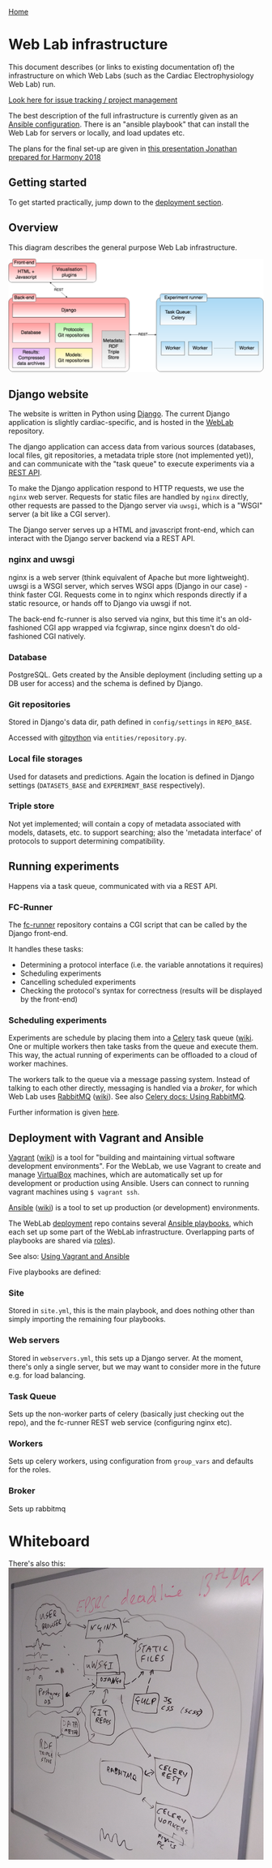 [Home](./README.md)

# Web Lab infrastructure

This document describes (or links to existing documentation of) the infrastructure on which Web Labs (such as the Cardiac Electrophysiology Web Lab) run.

[Look here for issue tracking / project management](https://github.com/ModellingWebLab/project_issues/issues)

The best description of the full infrastructure is currently given as an [Ansible configuration](https://github.com/ModellingWebLab/deployment). There is an "ansible playbook" that can install the Web Lab for servers or locally, and load updates etc.

The plans for the final set-up are given in [this presentation Jonathan prepared for Harmony 2018](https://github.com/ModellingWebLab/WLDocs/blob/master/doc/WL2%20technical%20detail.pdf)

## Getting started

To get started practically, jump down to the [deployment section](#deployment-with-vagrant-and-ansible).

## Overview

This diagram describes the general purpose Web Lab infrastructure.

![schematic overview](img/infra-1.png)

## Django website

The website is written in Python using [Django](https://docs.djangoproject.com/en/1.11/).
The current Django application is slightly cardiac-specific, and is hosted in the [WebLab](https://github.com/ModellingWebLab/WebLab) repository.

The django application can access data from various sources (databases, local files, git repositories, a metadata triple store (not implemented yet)), and can communicate with the "task queue" to execute experiments via a [REST API](https://github.com/ModellingWebLab/WebLab/blob/master/docs/experiment_runner_rest_api.md).

To make the Django application respond to HTTP requests, we use the `nginx` web server.
Requests for static files are handled by `nginx` directly, other requests are passed to the Django server via `uwsgi`, which is a "WSGI" server (a bit like a CGI server).

The Django server serves up a HTML and javascript front-end, which can interact with the Django server backend via a REST API.

### nginx and uwsgi

nginx is a web server (think equivalent of Apache but more lightweight). 
uwsgi is a WSGI server, which serves WSGI apps (Django in our case) - think faster CGI.
Requests come in to nginx which responds directly if a static resource, or hands off to Django via uwsgi if not.

The back-end fc-runner is also served via nginx, but this time it's an old-fashioned CGI app wrapped via fcgiwrap, since nginx doesn't do old-fashioned CGI natively.

### Database

PostgreSQL.
Gets created by the Ansible deployment (including setting up a DB user for access) and the schema is defined by Django.

### Git repositories

Stored in Django's data dir, path defined in `config/settings` in `REPO_BASE`.

Accessed with [gitpython](https://gitpython.readthedocs.io/en/stable/reference.html) via `entities/repository.py`.

### Local file storages

Used for datasets and predictions. Again the location is defined in Django settings (`DATASETS_BASE` and `EXPERIMENT_BASE` respectively).

### Triple store

Not yet implemented; will contain a copy of metadata associated with models, datasets, etc. to support searching; also the 'metadata interface' of protocols to support determining compatibility.

## Running experiments

Happens via a task queue, communicated with via a REST API.

### FC-Runner

The [fc-runner](https://github.com/ModellingWebLab/fc-runner) repository contains a CGI script that can be called by the Django front-end.

It handles these tasks:

- Determining a protocol interface (i.e. the variable annotations it requires)
- Scheduling experiments
- Cancelling scheduled experiments
- Checking the protocol's syntax for correctness (results will be displayed by the front-end)

### Scheduling experiments

Experiments are schedule by placing them into a [Celery](http://docs.celeryproject.org/en/latest/index.html) task queue ([wiki](https://en.wikipedia.org/wiki/Celery_(software)).
One or multiple workers then take tasks from the queue and execute them.
This way, the actual running of experiments can be offloaded to a cloud of worker machines.

The workers talk to the queue via a message passing system.
Instead of talking to each other directly, messaging is handled via a *broker*, for which Web Lab uses [RabbitMQ](https://www.rabbitmq.com/documentation.html) ([wiki](https://en.wikipedia.org/wiki/RabbitMQ)).
See also [Celery docs: Using RabbitMQ](http://docs.celeryproject.org/en/latest/getting-started/brokers/rabbitmq.html).

Further information is given [here](./infrastructure-cardiac.md).

## Deployment with Vagrant and Ansible

[Vagrant](https://www.vagrantup.com/docs/index.html) ([wiki](https://en.wikipedia.org/wiki/Vagrant_%28software%29)) is a tool for "building and maintaining virtual software development environments".
For the WebLab, we use Vagrant to create and manage [VirtualBox](https://en.wikipedia.org/wiki/VirtualBox) machines, which are automatically set up for development or production using Ansible.
Users can connect to running vagrant machines using ``$ vagrant ssh``.

[Ansible](https://docs.ansible.com/) ([wiki](https://en.wikipedia.org/wiki/Ansible_(software))) is a tool to set up production (or development) environments.

The WebLab [deployment](https://github.com/ModellingWebLab/deployment) repo contains several [Ansible playbooks](https://docs.ansible.com/ansible/latest/user_guide/playbooks_intro.html), which each set up some part of the WebLab infrastructure.
Overlapping parts of playbooks are shared via [roles](https://docs.ansible.com/ansible/latest/user_guide/playbooks_reuse_roles.html)).

See also: [Using Vagrant and Ansible](https://docs.ansible.com/ansible/latest/scenario_guides/guide_vagrant.html)

Five playbooks are defined:

### Site

Stored in `site.yml`, this is the main playbook, and does nothing other than simply importing the remaining four playbooks.

### Web servers

Stored in `webservers.yml`, this sets up a Django server.
At the moment, there's only a single server, but we may want to consider more in the future e.g. for load balancing.

### Task Queue

Sets up the non-worker parts of celery (basically just checking out the repo), and the fc-runner REST web service (configuring nginx etc).

### Workers

Sets up celery workers, using configuration from `group_vars` and defaults for the roles.

### Broker

Sets up rabbitmq

# Whiteboard

There's also this: ![this](img/infra-whiteboard.jpg)

